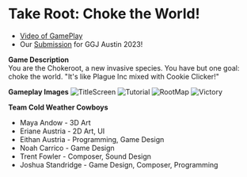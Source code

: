 # Take Root: Choke the World!

* [Video of GamePlay](https://www.youtube.com/watch?v=kDv3GrGEWeM&ab_channel=JoshuaStandridge)
* Our [Submission](https://globalgamejam.org/2023/games/take-root-choke-world-1]) for GGJ Austin 2023! 

**Game Description** <br/>
You are the Chokeroot, a new invasive species. You have but one goal: choke the world. "It's like Plague Inc
mixed with Cookie Clicker!"

**Gameplay Images**
![TitleScreen](TitleScreen.png)
![Tutorial](Tutorial.png)
![RootMap](RootMap.png)
![Victory](WinningScreen.png)

**__Team Cold Weather Cowboys__**
* Maya Andow - 3D Art
* Eriane Austria - 2D Art, UI
* Eithan Austria - Programming, Game Design
* Noah Carrico - Game Design
* Trent Fowler - Composer, Sound Design
* Joshua Standridge - Game Design, Composer, Programming

